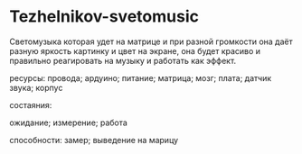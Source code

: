 # Tezhelnikov-svetomusic
Светомузыка которая удет на матрице и при разной громкости она даёт разную яркость картинку и цвет на экране, она будет красиво и правильно реагировать на музыку и работать как эффект.


ресурсы:
провода; ардуино; питание; матрица; мозг; плата; датчик звука; корпус

состаяния:

ожидание; измерение; работа

способности:
замер; выведение на марицу
